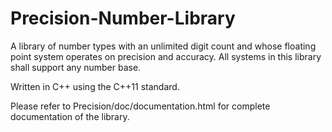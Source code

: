 Precision-Number-Library
========================

A library of number types with an unlimited digit count and whose floating point system operates on precision and accuracy. All systems in this library shall support any number base.


Written in C++ using the C++11 standard.

Please refer to Precision/doc/documentation.html for complete documentation of the library.